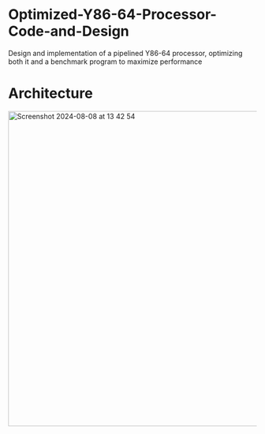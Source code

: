 # Optimized-Y86-64-Processor-Code-and-Design
Design and implementation of a pipelined Y86-64 processor, optimizing both it and a benchmark program to maximize performance

# Architecture
<img width="639" alt="Screenshot 2024-08-08 at 13 42 54" src="https://github.com/user-attachments/assets/7a1fcc60-c095-4442-9f05-a699949059c0">
